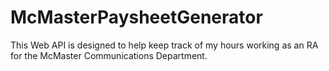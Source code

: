 McMasterPaysheetGenerator
=========================

This Web API is designed to help keep track of my hours working as an RA for the McMaster Communications Department.
